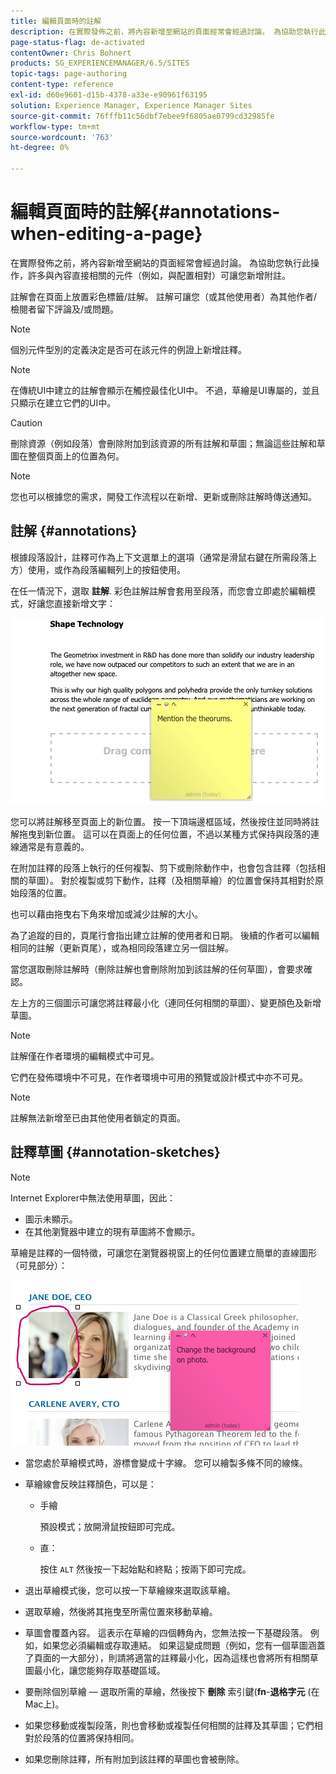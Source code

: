 ```yaml
---
title: 編輯頁面時的註解
description: 在實際發佈之前，將內容新增至網站的頁面經常會經過討論。 為協助您執行此操作，許多與內容直接相關的元件可讓您新增附註。
page-status-flag: de-activated
contentOwner: Chris Bohnert
products: SG_EXPERIENCEMANAGER/6.5/SITES
topic-tags: page-authoring
content-type: reference
exl-id: d60e9601-d15b-4378-a33e-e90961f63195
solution: Experience Manager, Experience Manager Sites
source-git-commit: 76fffb11c56dbf7ebee9f6805ae0799cd32985fe
workflow-type: tm+mt
source-wordcount: '763'
ht-degree: 0%

---
```


# 編輯頁面時的註解{#annotations-when-editing-a-page}

在實際發佈之前，將內容新增至網站的頁面經常會經過討論。 為協助您執行此操作，許多與內容直接相關的元件（例如，與配置相對）可讓您新增附註。

註解會在頁面上放置彩色標籤/註解。 註解可讓您（或其他使用者）為其他作者/檢閱者留下評論及/或問題。

>[!NOTE]
>
>個別元件型別的定義決定是否可在該元件的例證上新增註釋。

>[!NOTE]
>
>在傳統UI中建立的註解會顯示在觸控最佳化UI中。 不過，草繪是UI專屬的，並且只顯示在建立它們的UI中。

>[!CAUTION]
>
>刪除資源（例如段落）會刪除附加到該資源的所有註解和草圖；無論這些註解和草圖在整個頁面上的位置為何。

>[!NOTE]
>
>您也可以根據您的需求，開發工作流程以在新增、更新或刪除註解時傳送通知。

## 註解 {#annotations}

根據段落設計，註釋可作為上下文選單上的選項（通常是滑鼠右鍵在所需段落上方）使用，或作為段落編輯列上的按鈕使用。

在任一情況下，選取 **註解**. 彩色註解註解會套用至段落，而您會立即處於編輯模式，好讓您直接新增文字：

![chlimage_1-137](assets/chlimage_1-137.png)

您可以將註解移至頁面上的新位置。 按一下頂端邊框區域，然後按住並同時將註解拖曳到新位置。 這可以在頁面上的任何位置，不過以某種方式保持與段落的連線通常是有意義的。

在附加註釋的段落上執行的任何複製、剪下或刪除動作中，也會包含註釋（包括相關的草圖）。 對於複製或剪下動作，註釋（及相關草繪）的位置會保持其相對於原始段落的位置。

也可以藉由拖曳右下角來增加或減少註解的大小。

為了追蹤的目的，頁尾行會指出建立註解的使用者和日期。 後續的作者可以編輯相同的註解（更新頁尾），或為相同段落建立另一個註解。

當您選取刪除註解時（刪除註解也會刪除附加到該註解的任何草圖），會要求確認。

左上方的三個圖示可讓您將註釋最小化（連同任何相關的草圖）、變更顏色及新增草圖。

>[!NOTE]
>
>註解僅在作者環境的編輯模式中可見。
>
>它們在發佈環境中不可見，在作者環境中可用的預覽或設計模式中亦不可見。

>[!NOTE]
>
>註解無法新增至已由其他使用者鎖定的頁面。

## 註釋草圖 {#annotation-sketches}

>[!NOTE]
>
>Internet Explorer中無法使用草圖，因此：
>
>* 圖示未顯示。
>* 在其他瀏覽器中建立的現有草圖將不會顯示。
>

草繪是註釋的一個特徵，可讓您在瀏覽器視窗上的任何位置建立簡單的直線圖形（可見部分）：

![chlimage_1-138](assets/chlimage_1-138.png)

* 當您處於草繪模式時，游標會變成十字線。 您可以繪製多條不同的線條。
* 草繪線會反映註釋顏色，可以是：

   * 手繪

     預設模式；放開滑鼠按鈕即可完成。

   * 直：

     按住 `ALT` 然後按一下起始點和終點；按兩下即可完成。

* 退出草繪模式後，您可以按一下草繪線來選取該草繪。
* 選取草繪，然後將其拖曳至所需位置來移動草繪。
* 草圖會覆蓋內容。 這表示在草繪的四個轉角內，您無法按一下基礎段落。 例如，如果您必須編輯或存取連結。 如果這變成問題（例如，您有一個草圖涵蓋了頁面的一大部分），則請將適當的註釋最小化，因為這樣也會將所有相關草圖最小化，讓您能夠存取基礎區域。
* 要刪除個別草繪 — 選取所需的草繪，然後按下 **刪除** 索引鍵(**fn**-**退格字元** (在Mac上)。

* 如果您移動或複製段落，則也會移動或複製任何相關的註釋及其草圖；它們相對於段落的位置將保持相同。
* 如果您刪除註釋，所有附加到該註釋的草圖也會被刪除。
